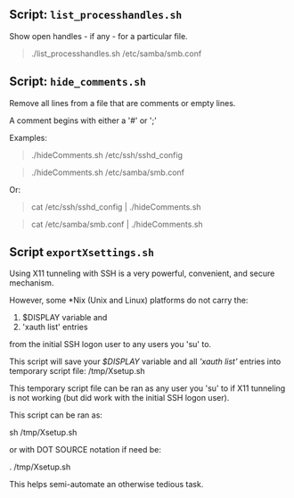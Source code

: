 
## Script: `list_processhandles.sh`
Show open handles - if any - for a particular file.

> ./list_processhandles.sh /etc/samba/smb.conf

## Script: `hide_comments.sh`
Remove all lines from a file that are comments or empty lines.

A comment begins with either a '#' or ';'

Examples:

>  ./hideComments.sh /etc/ssh/sshd_config

>  ./hideComments.sh /etc/samba/smb.conf

Or:

> cat /etc/ssh/sshd_config | ./hideComments.sh

> cat /etc/samba/smb.conf | ./hideComments.sh

## Script `exportXsettings.sh`

Using X11 tunneling with SSH is a very powerful, convenient, and secure mechanism.

However, some *Nix (Unix and Linux) platforms do not carry the:
 
1. $DISPLAY variable and 
2. 'xauth list' entries 

from the initial SSH logon user to any users you 'su' to.

This script will save your *$DISPLAY* variable and all *'xauth list'* entries into temporary script file: /tmp/Xsetup.sh

This temporary script file can be ran as any user you 'su' to if X11 tunneling is not working (but did work with the initial SSH logon user).

This script can be ran as:

sh /tmp/Xsetup.sh

or with DOT SOURCE notation if need be:

. /tmp/Xsetup.sh

This helps semi-automate an otherwise tedious task.
